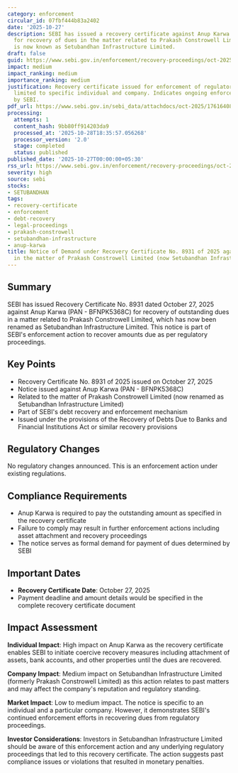 ```yaml
---
category: enforcement
circular_id: 07fbf444b83a2402
date: '2025-10-27'
description: SEBI has issued a recovery certificate against Anup Karwa (PAN - BFNPK5368C)
  for recovery of dues in the matter related to Prakash Constrowell Limited, which
  is now known as Setubandhan Infrastructure Limited.
draft: false
guid: https://www.sebi.gov.in/enforcement/recovery-proceedings/oct-2025/notice-of-demand-under-recovery-certificate-no-8931-of-2025-dated-october-27-2025-issued-against-anup-karwa-pan-bfnpk5368c-in-the-matter-of-prakash-constrowell-limited-now-setubandhan-infrastru-_97489.html
impact: medium
impact_ranking: medium
importance_ranking: medium
justification: Recovery certificate issued for enforcement of regulatory dues. Impact
  limited to specific individual and company. Indicates ongoing enforcement action
  by SEBI.
pdf_url: https://www.sebi.gov.in/sebi_data/attachdocs/oct-2025/1761640822877.pdf
processing:
  attempts: 1
  content_hash: 9bb80ff914203da9
  processed_at: '2025-10-28T18:35:57.056268'
  processor_version: '2.0'
  stage: completed
  status: published
published_date: '2025-10-27T00:00:00+05:30'
rss_url: https://www.sebi.gov.in/enforcement/recovery-proceedings/oct-2025/notice-of-demand-under-recovery-certificate-no-8931-of-2025-dated-october-27-2025-issued-against-anup-karwa-pan-bfnpk5368c-in-the-matter-of-prakash-constrowell-limited-now-setubandhan-infrastru-_97489.html
severity: high
source: sebi
stocks:
- SETUBANDHAN
tags:
- recovery-certificate
- enforcement
- debt-recovery
- legal-proceedings
- prakash-constrowell
- setubandhan-infrastructure
- anup-karwa
title: Notice of Demand under Recovery Certificate No. 8931 of 2025 against Anup Karwa
  in the matter of Prakash Constrowell Limited (now Setubandhan Infrastructure Limited)
---
```


## Summary

SEBI has issued Recovery Certificate No. 8931 dated October 27, 2025 against Anup Karwa (PAN - BFNPK5368C) for recovery of outstanding dues in a matter related to Prakash Constrowell Limited, which has now been renamed as Setubandhan Infrastructure Limited. This notice is part of SEBI's enforcement action to recover amounts due as per regulatory proceedings.

## Key Points

- Recovery Certificate No. 8931 of 2025 issued on October 27, 2025
- Notice issued against Anup Karwa (PAN - BFNPK5368C)
- Related to the matter of Prakash Constrowell Limited (now renamed as Setubandhan Infrastructure Limited)
- Part of SEBI's debt recovery and enforcement mechanism
- Issued under the provisions of the Recovery of Debts Due to Banks and Financial Institutions Act or similar recovery provisions

## Regulatory Changes

No regulatory changes announced. This is an enforcement action under existing regulations.

## Compliance Requirements

- Anup Karwa is required to pay the outstanding amount as specified in the recovery certificate
- Failure to comply may result in further enforcement actions including asset attachment and recovery proceedings
- The notice serves as formal demand for payment of dues determined by SEBI

## Important Dates

- **Recovery Certificate Date**: October 27, 2025
- Payment deadline and amount details would be specified in the complete recovery certificate document

## Impact Assessment

**Individual Impact**: High impact on Anup Karwa as the recovery certificate enables SEBI to initiate coercive recovery measures including attachment of assets, bank accounts, and other properties until the dues are recovered.

**Company Impact**: Medium impact on Setubandhan Infrastructure Limited (formerly Prakash Constrowell Limited) as this action relates to past matters and may affect the company's reputation and regulatory standing.

**Market Impact**: Low to medium impact. The notice is specific to an individual and a particular company. However, it demonstrates SEBI's continued enforcement efforts in recovering dues from regulatory proceedings.

**Investor Considerations**: Investors in Setubandhan Infrastructure Limited should be aware of this enforcement action and any underlying regulatory proceedings that led to this recovery certificate. The action suggests past compliance issues or violations that resulted in monetary penalties.